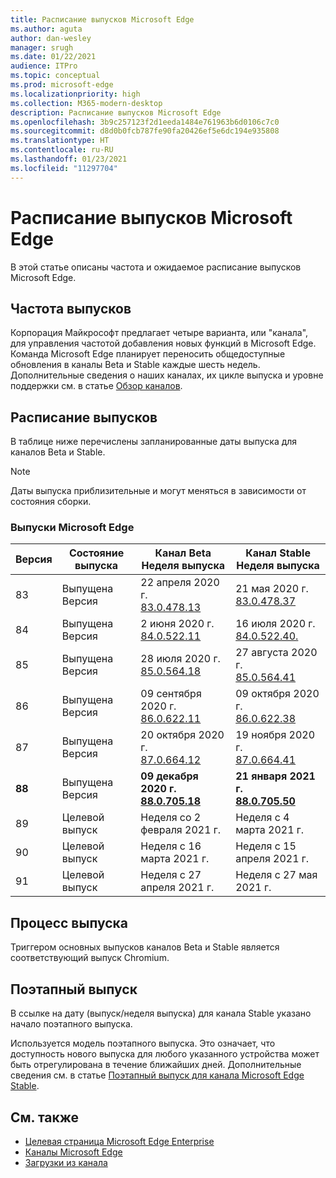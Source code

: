 ```yaml
---
title: Расписание выпусков Microsoft Edge
ms.author: aguta
author: dan-wesley
manager: srugh
ms.date: 01/22/2021
audience: ITPro
ms.topic: conceptual
ms.prod: microsoft-edge
ms.localizationpriority: high
ms.collection: M365-modern-desktop
description: Расписание выпусков Microsoft Edge
ms.openlocfilehash: 3b9c257123f2d1eeda1484e761963b6d0106c7c0
ms.sourcegitcommit: d8d0b0fcb787fe90fa20426ef5e6dc194e935808
ms.translationtype: HT
ms.contentlocale: ru-RU
ms.lasthandoff: 01/23/2021
ms.locfileid: "11297704"
---
```

# Расписание выпусков Microsoft Edge

В этой статье описаны частота и ожидаемое расписание выпусков Microsoft Edge.

## Частота выпусков

Корпорация Майкрософт предлагает четыре варианта, или "канала", для управления частотой добавления новых функций в Microsoft Edge. Команда Microsoft Edge планирует переносить общедоступные обновления в каналы Beta и Stable каждые шесть недель. Дополнительные сведения о наших каналах, их цикле выпуска и уровне поддержки см. в статье [Обзор каналов](https://docs.microsoft.com/DeployEdge/microsoft-edge-channels#channel-overview).

## Расписание выпусков

В таблице ниже перечислены запланированные даты выпуска для каналов Beta и Stable.

> [!NOTE]
> Даты выпуска приблизительные и могут меняться в зависимости от состояния сборки.

### Выпуски Microsoft Edge

| Версия | Состояние выпуска | Канал Beta<br>Неделя выпуска | Канал Stable<br>Неделя выпуска |
|---------|-----|------|--------|
| 83 | Выпущена<br>Версия | 22 апреля 2020 г.<br>[83.0.478.13](https://docs.microsoft.com/DeployEdge/microsoft-edge-relnote-archive-beta-channel#version-83047813-april-22) | 21 мая 2020 г.<br> [83.0.478.37](https://docs.microsoft.com/DeployEdge/microsoft-edge-relnote-archive-stable-channel#version-83047837-may-21) |
| 84 | Выпущена<br>Версия | 2 июня 2020 г.<br>[84.0.522.11](https://docs.microsoft.com/DeployEdge/microsoft-edge-relnote-archive-beta-channel#version-84052211-june-2) | 16 июля 2020 г.<br> [84.0.522.40.](https://docs.microsoft.com/DeployEdge/microsoft-edge-relnote-archive-stable-channel#version-84052240-july-16) |
| 85 | Выпущена<br>Версия | 28 июля 2020 г.<br>[85.0.564.18](https://docs.microsoft.com/DeployEdge/microsoft-edge-relnote-archive-beta-channel#version-85056418-july-28)  | 27 августа 2020 г.<br>[85.0.564.41](https://docs.microsoft.com/DeployEdge/microsoft-edge-relnote-stable-channel#version-85056441-august-27) |
| 86 | Выпущена<br>Версия | 09 сентября 2020 г.<br>[86.0.622.11](https://docs.microsoft.com/DeployEdge/microsoft-edge-relnote-beta-channel#version-86062211-september-9) | 09 октября 2020 г.<br>[86.0.622.38](https://docs.microsoft.com/deployedge/microsoft-edge-relnote-stable-channel#version-86062238-october-9) |
| 87 | Выпущена<br>Версия | 20 октября 2020 г.<br>[87.0.664.12](https://docs.microsoft.com/deployedge/microsoft-edge-relnote-beta-channel#version-87066412--october-20) | 19 ноября 2020 г.<br>[87.0.664.41](https://docs.microsoft.com/deployedge/microsoft-edge-relnote-stable-channel#version-87066441-november-19) |
| **88** | Выпущена<br>Версия | **09 декабря 2020 г.**<br>**[88.0.705.18](https://docs.microsoft.com/deployedge/microsoft-edge-relnote-beta-channel#version-88070518-december-9)** | **21 января 2021 г.**<br>**[88.0.705.50](https://docs.microsoft.com/deployedge/microsoft-edge-relnote-stable-channel#version-88070550-january-21)**|
| 89 | Целевой выпуск | Неделя со 2 февраля 2021 г. | Неделя с 4 марта 2021 г. |
| 90 | Целевой выпуск | Неделя с 16 марта 2021 г. | Неделя с 15 апреля 2021 г. |
| 91 | Целевой выпуск | Неделя с 27 апреля 2021 г. | Неделя с 27 мая 2021 г. |

## Процесс выпуска

Триггером основных выпусков каналов Beta и Stable является соответствующий выпуск Chromium.

## Поэтапный выпуск

В ссылке на дату (выпуск/неделя выпуска) для канала Stable указано начало поэтапного выпуска.

Используется модель поэтапного выпуска. Это означает, что доступность нового выпуска для любого указанного устройства может быть отрегулирована в течение ближайших дней. Дополнительные сведения см. в статье [Поэтапный выпуск для канала Microsoft Edge Stable](microsoft-edge-update-progressive-rollout.md).

## См. также

- [Целевая страница Microsoft Edge Enterprise](https://aka.ms/EdgeEnterprise)
- [Каналы Microsoft Edge](microsoft-edge-channels.md)
- [Загрузки из канала](https://www.microsoft.com/edge/business/download)